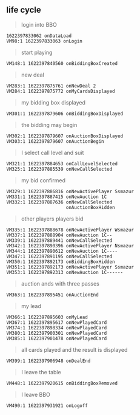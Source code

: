 ##   life cycle
 
>login into BBO

    1622397833062 onDataLoad
    VM98:1 1622397833063 onLogin

>start playing

    VM148:1 1622397840560 onBiddingBoxCreated

>new deal

    VM283:1 1622397875761 onNewDeal 2
    VM284:1 1622397875772 onMyCardsDisplayed

>my bidding box displayed

    VM301:1 1622397879606 onBiddingBoxDisplayed

>the bidding may begin

    VM302:1 1622397879607 onAuctionBoxDisplayed
    VM303:1 1622397879607 onAuctionBegin

>I select call level and suit

    VM321:1 1622397884653 onCallLevelSelected
    VM325:1 1622397885539 onNewCallSelected

>my bid confirmed

    VM329:1 1622397886816 onNewActivePlayer Ssmazur
    VM331:1 1622397887415 onNewAuction 1C
    VM332:1 1622397887636 onNewCallSelected
                          onAuctionBoxHidden
    

>other players players bid

    VM335:1 1622397888678 onNewActivePlayer Wsmazur
    VM337:1 1622397888904 onNewAuction 1C--
    VM339:1 1622397889441 onNewCallSelected
    VM342:1 1622397890396 onNewActivePlayer Nsmazur
    VM344:1 1622397890612 onNewAuction 1C----
    VM347:1 1622397891195 onNewCallSelected
    VM350:1 1622397892173 onBiddingBoxHidden
    VM351:1 1622397892173 onNewActivePlayer Ssmazur
    VM353:1 1622397892313 onNewAuction 1C------

>auction ands with three passes

    VM363:1 1622397895451 onAuctionEnd

>my lead

    VM366:1 1622397895603 onMyLead
    VM367:1 1622397895617 onNewPlayedCard
    VM374:1 1622397898334 onNewPlayedCard
    VM380:1 1622397900301 onNewPlayedCard
    VM385:1 1622397901478 onNewPlayedCard

>all cards played and the result is displayed

    VM399:1 1622397906948 onDealEnd

>I leave the table

    VM448:1 1622397920615 onBiddingBoxRemoved

>I leave BBO

    VM490:1 1622397931921 onLogoff


